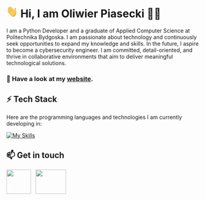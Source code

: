 
# <img src="https://raw.githubusercontent.com/ABSphreak/ABSphreak/master/gifs/Hi.gif" height="32px" width="30px"> Hi, I am Oliwier Piasecki 👨‍💻

I am a Python Developer and a graduate of Applied Computer Science at Politechnika Bydgoska. I am passionate about technology and continuously seek opportunities to expand my knowledge and skills. In the future, I aspire to become a cybersecurity engineer. I am committed, detail-oriented, and thrive in collaborative environments that aim to deliver meaningful technological solutions.

### 🔭 Have a look at my [website](http://piaseckioliwier.com/).


## ⚡ Tech Stack

Here are the programming languages and technologies I am currently developing in:

  
[![My Skills](https://skillicons.dev/icons?i=py,mysql,django,git,docker,powershell,linux,mongodb,aws,kali)](http://piaseckioliwier.com/)
  

## 📫 Get in touch
<a href="https://www.linkedin.com/in/oliwierpiasecki/"><img src="https://cdn-icons-png.flaticon.com/512/174/174857.png" width="64" height="64"></a> &nbsp; <a href="mailto:piaseckioliwier@gmail.com"><img src="https://upload.wikimedia.org/wikipedia/commons/thumb/7/7e/Gmail_icon_%282020%29.svg/2560px-Gmail_icon_%282020%29.svg.png" width="80" height="64"></a>
